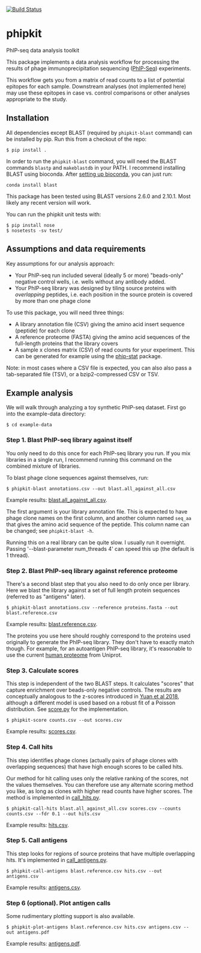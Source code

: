 [![Build Status](https://travis-ci.com/openvax/phipkit.svg?branch=main)](https://travis-ci.com/openvax/phipkit)

# phipkit
PhIP-seq data analysis toolkit

This package implements a data analysis workflow for processing the results of
phage immunoprecipitation sequencing ([PhIP-Seq](https://en.wikipedia.org/wiki/PhIP-Seq]))
experiments.

This workflow gets you from a matrix
of read counts to a list of potential epitopes for each sample. Downstream
analyses (not implemented here) may use these epitopes in case vs.
control comparisons or other analyses appropriate to the study.



## Installation

All dependencies except BLAST (required by `phipkit-blast` command) can be
installed by pip. Run this from a checkout of the repo:

```
$ pip install .
```

In order to run the `phipkit-blast` command, you will need the BLAST commands
`blastp` and `makeblastdb` in your PATH. I recommend installing BLAST using
bioconda. After [setting up bioconda](https://bioconda.github.io/user/install.html#set-up-channels),
you can just run:

```
conda install blast
```

This package has been tested using BLAST versions 2.6.0 and 2.10.1. Most likely
any recent version will work.

You can run the phipkit unit tests with:

```
$ pip install nose
$ nosetests -sv test/
```


## Assumptions and data requirements

Key assumptions for our analysis approach:
* Your PhIP-seq run included several (ideally 5 or more)
"beads-only" negative control wells, i.e. wells without any antibody added.
* Your PhIP-seq library was designed by tiling source proteins
with *overlapping* peptides, i.e. each position in the source protein is covered
by more than one phage clone  

To use this package, you will need three things:
* A library annotation file (CSV) giving the amino acid insert sequence (peptide) for each clone
* A reference proteome (FASTA) giving the amino acid sequences of the full-length
proteins that the library covers 
* A sample x clones matrix (CSV) of read counts for your experiment. This can be generated
for example using the [phip-stat](https://github.com/lasersonlab/phip-stat) package.


Note: in most cases where a CSV file is expected, you can also also pass a
tab-separated file (TSV), or a bzip2-compressed CSV or TSV. 


## Example analysis

We will walk through analyzing a toy synthetic PhIP-seq dataset. First go
into the example-data directory:

```
$ cd example-data
```

### Step 1. Blast PhIP-seq library against itself

You only need to do this once for each PhIP-seq library you run. If you mix
libraries in a single run, I recommend running this command on the combined
mixture of libraries.

To blast phage clone sequences against themselves, run:

```
$ phipkit-blast annotations.csv --out blast.all_against_all.csv
```

Example results: [blast.all_against_all.csv](example-data/blast.all_against_all.csv).

The first argument is your library annotation file. This is expected to
have phage clone names on the first column, and another column named `seq_aa`
that gives the amino acid sequence of the peptide. This column name can be
changed; see `phipkit-blast -h`.

Running this on a real library can be quite slow. I usually run it overnight.
Passing '--blast-parameter num_threads 4' can speed this up (the default is 1
thread).


### Step 2. Blast PhIP-seq library against reference proteome

There's a second blast step that you also need to do only once per library. Here
we blast the library against a set of full length protein sequences (referred
to as "antigens" later).

```
$ phipkit-blast annotations.csv --reference proteins.fasta --out blast.reference.csv
```

Example results: [blast.reference.csv](example-data/blast.reference.csv).

The proteins you use here should roughly correspond to the 
proteins used originally to generate the PhIP-seq library. They don't have to
exactly match though. For example, for an autoantigen PhIP-seq library,
it's reasonable to use the current
[human proteome](https://www.uniprot.org/proteomes/UP000005640) from Uniprot.


### Step 3. Calculate scores

This step is independent of the two BLAST steps. It calculates "scores" that
capture enrichment over beads-only negative controls. The results are conceptually
analogous to the z-scores introduced in [Yuan et al 2018](https://www.biorxiv.org/content/10.1101/285916v1),
although a different model is used based on a robust fit of a Poisson
distribution. See [score.py](phipkit/score.py) for the implementation. 

```
$ phipkit-score counts.csv --out scores.csv
```

Example results: [scores.csv](example-data/scores.csv).


### Step 4. Call hits

This step identifies phage clones (actually pairs of phage clones with
overlapping sequences) that have high enough scores to be called hits.

Our method for hit calling uses only the relative ranking of the scores, not the
values themselves. You can therefore use any alternate scoring method you like,
as long as clones with higher read counts have higher scores. The method is
implemented in [call_hits.py](phipkit/call_hits.py).

```
$ phipkit-call-hits blast.all_against_all.csv scores.csv --counts counts.csv --fdr 0.1 --out hits.csv
```

Example results: [hits.csv](example-data/hits.csv).


### Step 5. Call antigens

This step looks for regions of source proteins that have multiple overlapping
hits. It's implemented in [call_antigens.py](phipkit/call_antigens.py).

```
$ phipkit-call-antigens blast.reference.csv hits.csv --out antigens.csv
```

Example results: [antigens.csv](example-data/antigens.csv).


### Step 6 (optional). Plot antigen calls

Some rudimentary plotting support is also available.

```
$ phipkit-plot-antigens blast.reference.csv hits.csv antigens.csv --out antigens.pdf
```

Example results: [antigens.pdf](example-data/antigens.pdf).

